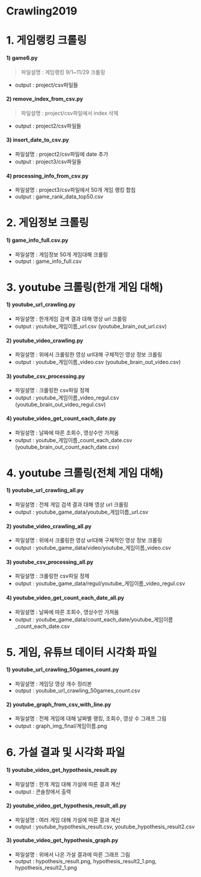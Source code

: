 # Crawling2019

# 1. 게임랭킹 크롤링
#### 1) game6.py
  > 파일설명 : 게임랭킹 9/1~11/29 크롤링
  - output : project/csv파일들
#### 2) remove_index_from_csv.py
  > 파일설명 : project/csv파일에서 index 삭제
  - output : project2/csv파일들
#### 3) insert_date_to_csv.py
  - 파일설명 : project2/csv파일에 date 추가
  - output : project3/csv파일들
#### 4) processing_info_from_csv.py
  - 파일설명 : project3/csv파일에서 50개 게임 랭킹 합침
  - output : game_rank_data_top50.csv
  
  
  
# 2. 게임정보 크롤링
#### 1) game_info_full.csv.py
  - 파일설명 : 게임정보 50개 게임대해 크롤링
  - output : game_info_full.csv
  
  
  
# 3. youtube 크롤링(한개 게임 대해)
#### 1) youtube_url_crawling.py
  - 파일설명 : 한개게임 검색 결과 대해 영상 url 크롤링
  - output : youtube_게임이름_url.csv (youtube_brain_out_url.csv)
#### 2) youtube_video_crawling.py
  - 파일설명 : 위에서 크롤링한 영상 url대해 구체적인 영상 정보 크롤링
  - output : youtube_게임이름_video.csv (youtube_brain_out_video.csv)
#### 3) youtube_csv_processing.py
  - 파일설명 : 크롤링한 csv파일 정제
  - output : youtube_게임이름_video_regul.csv (youtube_brain_out_video_regul.csv)
#### 4) youtube_video_get_count_each_date.py
  - 파일설명 : 날짜에 따른 조회수, 영상수만 가져옴
  - output : youtube_게임이름_count_each_date.csv (youtube_brain_out_count_each_date.csv)
  
  
  
# 4. youtube 크롤링(전체 게임 대해)
#### 1) youtube_url_crawling_all.py
  - 파일설명 : 전체 게임 검색 결과 대해 영상 url 크롤링
  - output : youtube_game_data/youtube_게임이름_url.csv
#### 2) youtube_video_crawling_all.py
  - 파일설명 : 위에서 크롤링한 영상 url대해 구체적인 영상 정보 크롤링
  - output : youtube_game_data/video/youtube_게임이름_video.csv
#### 3) youtube_csv_processing_all.py
  - 파일설명 : 크롤링한 csv파일 정제
  - output : youtube_game_data/regul/youtube_게임이름_video_regul.csv
#### 4) youtube_video_get_count_each_date_all.py
  - 파일설명 : 날짜에 따른 조회수, 영상수만 가져옴
  - output : youtube_game_data/count_each_date/youtube_게임이름_count_each_date.csv



# 5. 게임, 유튜브 데이터 시각화 파일
#### 1) youtube_url_crawling_50games_count.py
  - 파일설명 : 게임당 영상 개수 정리본
  - output : youtube_url_crawling_50games_count.csv
#### 2) youtube_graph_from_csv_with_line.py
  - 파일설명 : 전체 게임에 대해 날짜별 랭킹, 조회수, 영상 수 그래프 그림
  - output : graph_img_final/게임이름.png



# 6. 가설 결과 및 시각화 파일
#### 1) youtube_video_get_hypothesis_result.py
  - 파일설명 : 한개 게임 대해 가설에 따른 결과 계산
  - output : 콘솔창에서 출력
#### 2) youtube_video_get_hypothesis_result_all.py
  - 파일설명 : 여러 게임 대해 가설에 따른 결과 계산
  - output : youtube_hypothesis_result.csv, youtube_hypothesis_result2.csv
#### 3) youtube_video_get_hypothesis_graph.py
  - 파일설명 : 위에서 나온 가설 결과에 따른 그래프 그림
  - output : hypothesis_result.png, hypothesis_result2_1.png, hypothesis_result2_1.png
